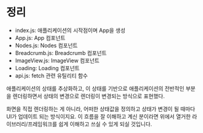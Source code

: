 # 정리

- index.js: 애플리케이션의 시작점이며 App을 생성
- App.js: App 컴포넌트
- Nodes.js: Nodes 컴포넌트
- Breadcrumb.js: Breadcrumb 컴포넌트
- ImageView.js: ImageView 컴포넌트
- Loading: Loading 컴포넌트
- api.js: fetch 관련 유틸리티 함수

애플리케이션의 상태를 추상화하고, 이 상태를 기반으로 애플리케이션의 전반적인 부분을 렌더링하면서 상태의 변경으로 렌더링이 변경되는 방식으로 표현했다.

화면을 직접 렌더링하는 게 아니라, 어떠한 상태값을 정의하고 상태가 변경이 될 때마다 UI가 업데이트 되는 방식이지요. 이 흐름을 잘 이해하고 계신 분이라면 위에서 열거한 라이브러리/프레임워크를 쉽게 이해하고 쓰실 수 있게 되실 것입니다.
